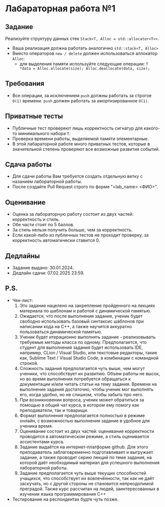 # Лабараторная работа №1

## Задание
Реализуйте структуру данных стек `Stack<T, Alloc = std::allocator<T>>`.
* Ваша реализация должна работать аналогично `std::stack<T, Alloc>`
* Вместо операторов `new / delete` должен использоваться аллокатор `Alloc`:
  * для выделения памяти используйте следующие операции: `T *data = Alloc.allocate(size); Alloc.deallocate(data, size);`

## Требования
* Все операции, за исключением `push` должны работать за строгое `O(1)` времени. `push` должен работать за амортизированное `O(1)`.

## Приватные тесты
* Публичные тест проверяют лишь корректность сигнатур для какого-то минимального набора `T`. 
* Проверка времени работы, выделяемой памяти элементарные.
* В этой лабараторной работе много приватных тестов, которые в значительной степень проверяют все возможные развития событий.  

## Сдача работы
* Для сдачи работы Вам требуется создать отдельную ветку с назанием лабораторной работы.
* После создайте Pull Request строго по форме "<lab_name> <ФИО>".

## Оценивание
* Оценка за лабораторную работу состоит из двух частей: корректность и стиль. 
* Обе части стоят по 5 баллов. 
* За стиль нельзя получить больше, чем за корректность. 
* Если какой-либо из публичных тестов не проходит проверку, за корректность автоматически ставится 0. 

## Дедлайны
* Задание выдано: 30.01.2024.
* Дедлайн сдачи: 07.02.2025 23:59.

## P.S.
* Чек-лист:
  1. Это задание нацелено на закрепление пройденного на лекциях материала по шаблонам и работой с динамической памятью.
  2. Ожидается, что после выполнения задание, ученик будет свободно использовать базовый синтаксис шаблонов при написании кода на C++, а также научится аккуратно пользоваться динамической памятью.
  3. Ученик будет итерационно выполнять задание - реализовывать требуемые методы класса по одному. Предполагается, что студент для выполнения задания будет использовать IDE, например, CLion / Visual Studio, или текстовые редакторы, такие как, Sublime Text / Visual Studio Code, в комбинации с командной строкой.
  4. Сложность задания предполагается чуть выше, чем могут ученики, что способствует их развитию. Объем работы не высок, но во время выполнения потребуется обращаться к документации и/или читать статьи на тему задания. Времени на выполнение задания достаточно, чтобы ученик мог выполнять его, когда удобно, но не слишком, чтобы забыть про него.
  5. При возникновении вопроса, ученик может обратиться за помощью в общий чат курса, в котором ему помогу как преподаватели, так и товарищи.
  6. Формат выполнения предполагается полностью в режиме онлайн, с возможностью выполнения задание в удобное для ученика время.
  7. Оценивание состоит из двух частей: оценивание корректности проводится в автоматическом режиме, а стиль оценивается ассистентами курса.
  8. Задание выдаётся на интернет-платформе github. Для этого преподаватель заблаговременно подготавливает и выгружает задание, а также проводит серию лекций по теме задания, на которой даёт необходимый материал для успешного выполнения лабораторной работы.
  9. Задание предполагается чуть выше текущих способностей учащихся, что способствует их вовлечённости, так как не даёт заскучать, но с другой стороны не становится непреодолимой преградой. Также курс рассчитан на людей, заинтересованных в изучении языка программирования C++
* Тестирование на респондентах будте чуть позже.
